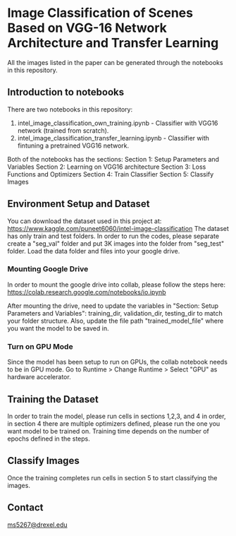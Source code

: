 # Image Classification of Scenes Based on VGG-16 Network Architecture and Transfer Learning
All the images listed in the paper can be generated through the notebooks in this repository.
## Introduction to notebooks
There are two notebooks in this repository:
1. intel_image_classification_own_training.ipynb - Classifier with VGG16 network (trained from scratch). 
2. intel_image_classification_transfer_learning.ipynb - Classifier with fintuning a pretrained VGG16 network.

Both of the notebooks has the sections:
Section 1: Setup Parameters and Variables
Section 2: Learning on VGG16 architecture
Section 3: Loss Functions and Optimizers
Section 4: Train Classifier
Section 5: Classify Images

## Environment Setup and Dataset
You can download the dataset used in this project at: https://www.kaggle.com/puneet6060/intel-image-classification
The dataset has only train and test folders. In order to run the codes, please separate create a "seg_val" folder and put 3K images into the folder from "seg_test" folder. Load the data folder and files into your google drive.

### Mounting Google Drive
In order to mount the google drive into collab, please follow the steps here: https://colab.research.google.com/notebooks/io.ipynb

After mounting the drive, need to update the variables in "Section: Setup Parameters and Variables": training_dir, validation_dir, testing_dir to match your folder structure. Also, update the file path "trained_model_file" where you want the model to be saved in.

### Turn on GPU Mode
Since the model has been setup to run on GPUs, the collab notebook needs to be in GPU mode. 
Go to Runtime > Change Runtime > Select "GPU" as hardware accelerator.

## Training the Dataset
In order to train the model, please run cells in sections 1,2,3, and 4 in order, in section 4 there are multiple optimizers defined, please run the one you want model to be trained on.
Training time depends on the number of epochs defined in the steps. 

## Classify Images
Once the training completes run cells in section 5 to start classifying the images.

## Contact
ms5267@drexel.edu
